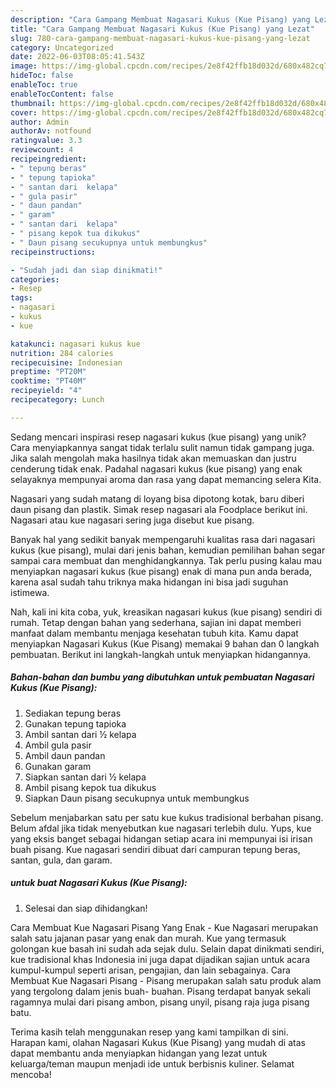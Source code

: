 ```yaml
---
description: "Cara Gampang Membuat Nagasari Kukus (Kue Pisang) yang Lezat"
title: "Cara Gampang Membuat Nagasari Kukus (Kue Pisang) yang Lezat"
slug: 780-cara-gampang-membuat-nagasari-kukus-kue-pisang-yang-lezat
category: Uncategorized
date: 2022-06-03T08:05:41.543Z
image: https://img-global.cpcdn.com/recipes/2e8f42ffb18d032d/680x482cq70/nagasari-kukus-kue-pisang-foto-resep-utama.jpg
hideToc: false
enableToc: true
enableTocContent: false
thumbnail: https://img-global.cpcdn.com/recipes/2e8f42ffb18d032d/680x482cq70/nagasari-kukus-kue-pisang-foto-resep-utama.jpg
cover: https://img-global.cpcdn.com/recipes/2e8f42ffb18d032d/680x482cq70/nagasari-kukus-kue-pisang-foto-resep-utama.jpg
author: Admin
authorAv: notfound
ratingvalue: 3.3
reviewcount: 4
recipeingredient:
- " tepung beras"
- " tepung tapioka"
- " santan dari  kelapa"
- " gula pasir"
- " daun pandan"
- " garam"
- " santan dari  kelapa"
- " pisang kepok tua dikukus"
- " Daun pisang secukupnya untuk membungkus"
recipeinstructions:

- "Sudah jadi dan siap dinikmati!"
categories:
- Resep
tags:
- nagasari
- kukus
- kue

katakunci: nagasari kukus kue 
nutrition: 284 calories
recipecuisine: Indonesian
preptime: "PT20M"
cooktime: "PT40M"
recipeyield: "4"
recipecategory: Lunch

---
```





Sedang mencari inspirasi resep nagasari kukus (kue pisang) yang unik? Cara menyiapkannya sangat tidak terlalu sulit namun tidak gampang juga. Jika salah mengolah maka hasilnya tidak akan memuaskan dan justru cenderung tidak enak. Padahal nagasari kukus (kue pisang) yang enak selayaknya mempunyai aroma dan rasa yang dapat memancing selera Kita.





Nagasari yang sudah matang di loyang bisa dipotong kotak, baru diberi daun pisang dan plastik. Simak resep nagasari ala Foodplace berikut ini. Nagasari atau kue nagasari sering juga disebut kue pisang.

Banyak hal yang sedikit banyak mempengaruhi kualitas rasa dari nagasari kukus (kue pisang), mulai dari jenis bahan, kemudian pemilihan bahan segar sampai cara membuat dan menghidangkannya. Tak perlu pusing kalau mau menyiapkan nagasari kukus (kue pisang) enak di mana pun anda berada, karena asal sudah tahu triknya maka hidangan ini bisa jadi suguhan istimewa.






Nah, kali ini kita coba, yuk, kreasikan nagasari kukus (kue pisang) sendiri di rumah. Tetap dengan bahan yang sederhana, sajian ini dapat memberi manfaat dalam membantu menjaga kesehatan tubuh kita. Kamu dapat menyiapkan Nagasari Kukus (Kue Pisang) memakai 9 bahan dan 0 langkah pembuatan. Berikut ini langkah-langkah untuk menyiapkan hidangannya.

<!--inarticleads1-->

##### Bahan-bahan dan bumbu yang dibutuhkan untuk pembuatan Nagasari Kukus (Kue Pisang):

1. Sediakan  tepung beras
1. Gunakan  tepung tapioka
1. Ambil  santan dari ½ kelapa
1. Ambil  gula pasir
1. Ambil  daun pandan
1. Gunakan  garam
1. Siapkan  santan dari ½ kelapa
1. Ambil  pisang kepok tua dikukus
1. Siapkan  Daun pisang secukupnya untuk membungkus


Sebelum menjabarkan satu per satu kue kukus tradisional berbahan pisang. Belum afdal jika tidak menyebutkan kue nagasari terlebih dulu. Yups, kue yang eksis banget sebagai hidangan setiap acara ini mempunyai isi irisan buah pisang. Kue nagasari sendiri dibuat dari campuran tepung beras, santan, gula, dan garam. 

<!--inarticleads2-->

#####  untuk buat Nagasari Kukus (Kue Pisang):


1. Selesai dan siap dihidangkan!

Cara Membuat Kue Nagasari Pisang Yang Enak - Kue Nagasari merupakan salah satu jajanan pasar yang enak dan murah. Kue yang termasuk golongan kue basah ini sudah ada sejak dulu. Selain dapat dinikmati sendiri, kue tradisional khas Indonesia ini juga dapat dijadikan sajian untuk acara kumpul-kumpul seperti arisan, pengajian, dan lain sebagainya. Cara Membuat Kue Nagasari Pisang - Pisang merupakan salah satu produk alam yang tergolong dalam jenis buah- buahan. Pisang terdapat banyak sekali ragamnya mulai dari pisang ambon, pisang unyil, pisang raja juga pisang batu. 

Terima kasih telah menggunakan resep yang kami tampilkan di sini. Harapan kami, olahan Nagasari Kukus (Kue Pisang) yang mudah di atas dapat membantu anda menyiapkan hidangan yang lezat untuk keluarga/teman maupun menjadi ide untuk berbisnis kuliner. Selamat mencoba!
